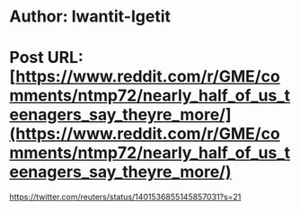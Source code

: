 # Author: Iwantit-Igetit
# Post URL: [https://www.reddit.com/r/GME/comments/ntmp72/nearly_half_of_us_teenagers_say_theyre_more/](https://www.reddit.com/r/GME/comments/ntmp72/nearly_half_of_us_teenagers_say_theyre_more/)


https://twitter.com/reuters/status/1401536855145857031?s=21